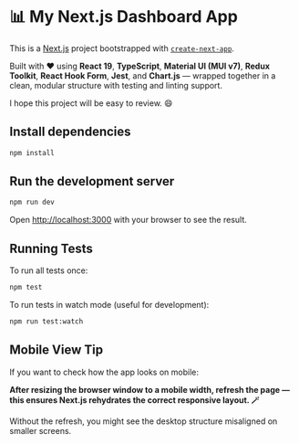 # 📊 My Next.js Dashboard App

This is a [Next.js](https://nextjs.org) project bootstrapped with [`create-next-app`](https://nextjs.org/docs/app/api-reference/cli/create-next-app).  

Built with ❤️ using **React 19**, **TypeScript**, **Material UI (MUI v7)**, **Redux Toolkit**, **React Hook Form**, **Jest**, and **Chart.js** — wrapped together in a clean, modular structure with testing and linting support.

I hope this project will be easy to review. 😄

## Install dependencies

```bash
npm install
```

## Run the development server

```bash
npm run dev
```

Open [http://localhost:3000](http://localhost:3000) with your browser to see the result.

## Running Tests

To run all tests once:

```bash
npm test
```

To run tests in watch mode (useful for development):

```bash
npm run test:watch
```

## Mobile View Tip

If you want to check how the app looks on mobile:

**After resizing the browser window to a mobile width, refresh the page —
this ensures Next.js rehydrates the correct responsive layout. 🪄**

Without the refresh, you might see the desktop structure misaligned on smaller screens.

